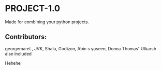 # PROJECT-1.0

Made for combining your python projects.

## Contributors:
georgemaret ,
JVK,
 Shalu, 
Godizon,
Abin s yaseen,
Donna Thomas'
Utkarsh
also included 

Hehehe

